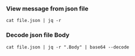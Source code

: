 ### View message from json file
`cat file.json | jq -r`  

### Decode json file Body
`cat file.json | jq -r ".Body" | base64 --decode`  

